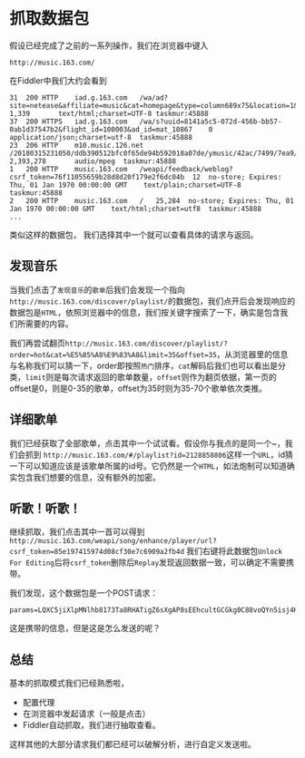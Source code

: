# 抓取数据包

假设已经完成了之前的一系列操作，我们在浏览器中键入
```
http://music.163.com/
```

在Fiddler中我们大约会看到
```  
31  200 HTTP    iad.g.163.com   /wa/ad?site=netease&affiliate=music&cat=homepage&type=column689x75&location=1&uuid=5e8a94d2de254f2995c46f69848e1d2b 1,339       text/html;charset=UTF-8 taskmur:45888           
37  200 HTTPS   iad.g.163.com   /wa/s?uuid=8141a5c5-072d-456b-bb57-0ab1d37547b2&flight_id=100003&ad_id=mat_10867    0       application/json;charset=utf-8  taskmur:45888           
23  206 HTTP    m10.music.126.net   /20180315231050/ddb390512bfc0f65de94b592018a07de/ymusic/42ac/7499/7ea9/cd274473f26b61b599c81439b7109fca.mp3 2,393,278       audio/mpeg  taskmur:45888           
1   200 HTTP    music.163.com   /weapi/feedback/weblog?csrf_token=76f11055659b28d8d20f179e2f6dc04b  12  no-store; Expires: Thu, 01 Jan 1970 00:00:00 GMT    text/plain;charset=UTF-8    taskmur:45888           
2   200 HTTP    music.163.com   /   25,284  no-store; Expires: Thu, 01 Jan 1970 00:00:00 GMT    text/html;charset=utf8  taskmur:45888           
...   

```
类似这样的数据包，
我们选择其中一个就可以查看具体的请求与返回。

## 发现音乐
当我们点击了`发现音乐`的`歌单`后我们会发现一个指向`http://music.163.com/discover/playlist/`的数据包，我们点开后会发现响应的数据包是`HTML`，依照浏览器中的信息，我们按关键字搜索了一下，确实是包含我们所需要的内容。

我们再尝试翻页`http://music.163.com/discover/playlist/?order=hot&cat=%E5%85%A8%E9%83%A8&limit=35&offset=35`，从浏览器里的信息与名称我们可以猜一下，order即按照`热门`排序，`cat`解码后我们也可以看出是分类，`limit`则是每次请求返回的歌单数量，`offset`则作为翻页依据，第一页的offset是0，则是0-35的歌单，offset为35时则为35-70个歌单依次类推。

## 详细歌单
我们已经获取了全部歌单，点击其中一个试试看。假设你与我点的是同一个~，我们会抓到
`http://music.163.com/#/playlist?id=2128858806`这样一个`URL`，id猜一下可以知道应该是该歌单所属的id号。它仍然是一个`HTML`，如法炮制可以知道确实包含我们想要的信息，没有额外的加密。

## 听歌！听歌！
继续抓取，我们点击其中一首可以得到`http://music.163.com/weapi/song/enhance/player/url?csrf_token=85e197415974d08cf30e7c6909a2fb4d`
我们右键将此数据包`Unlock For Editing`后将`csrf_token`删除后`Replay`发现返回数据一致，可以确定不需要携带。

我们发现，这个数据包是一个POST请求：
```
params=LQXC5jiXlpMNlhb8173Ta8RHATigZ6sXgAP8sEEhcultGCGkg0C88voQYn5isj4KYmXdz%2FLzusX8c8Aiz2j4vFp9OejmR3%2F%2Bv2mZeRfbRQW3pD4akdGtrPbBpiQCLdktjexqrN5v1X8Ayz2pjxMnVw%3D%3D&encSecKey=75d19aa4c4a1965782478e93f6a4f8ba98f1e9dec2b3b327287d61722d674f43a929d048b2e4a38f9941f6655ce46cfec50e9b4f538328b883f548cf62fedf61415c1e19264985bfb63c0f1392f3165601852875ac62a18456b7b39d1cf7aa91fff78f581419c1e8ad1814bff7a9d82c469913bbbcfc9733d0245b609c6a4686
```
这是携带的信息，但是这是怎么发送的呢？

## 总结
基本的抓取模式我们已经熟悉啦，
* 配置代理
* 在浏览器中发起请求（一般是点击）
* Fiddler自动抓取，我们进行抽取查看。

这样其他的大部分请求我们都已经可以破解分析，进行自定义发送啦。